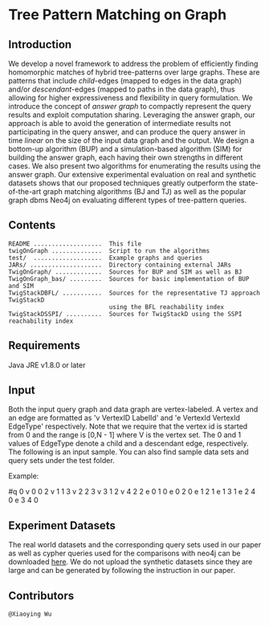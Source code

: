 # Tree Pattern Matching on Graph
## Introduction
We develop a novel framework to address the problem of efficiently finding homomorphic matches of hybrid tree-patterns over large graphs. These are patterns that include *child*-edges (mapped to edges in the data graph) and/or *descendant*-edges (mapped to paths in the data graph), thus allowing for higher expressiveness and flexibility in query formulation. We introduce the concept of *answer graph* to compactly represent the query results and exploit computation sharing. Leveraging the answer graph, our approach is able to avoid the generation of intermediate results not participating in the query answer, and can produce the query answer in time *linear* on the size of the input data graph and the output. We design a bottom-up algorithm (BUP) and a simulation-based algorithm (SIM) for building the answer graph, each having their own strengths in different cases. We also present two algorithms for enumerating the results using the answer graph. Our extensive experimental evaluation on real and synthetic datasets shows that our proposed techniques greatly outperform the state-of-the-art graph matching algorithms (BJ and TJ) as well as the popular graph dbms Neo4j on evaluating different types of tree-pattern queries.

## Contents

    README ...................  This file
    twigOnGraph ..............  Script to run the algorithms
    test/  ...................  Example graphs and queries
    JARs/ ....................  Directory containing external JARs
    TwigOnGraph/ .............  Sources for BUP and SIM as well as BJ
    TwigOnGraph_bas/ .........  Sources for basic implementation of BUP and SIM
    TwigStackDBFL/ ...........  Sources for the representative TJ approach TwigStackD 
                                using the BFL reachability index
    TwigStackDSSPI/ ..........  Sources for TwigStackD using the SSPI reachability index


## Requirements

Java JRE v1.8.0 or later

## Input
Both the input query graph and data graph are vertex-labeled. A vertex and an edge are formatted
as 'v VertexID LabelId' and 'e VertexId VertexId EdgeType' respectively. Note that we require that the vertex
id is started from 0 and the range is [0,N - 1] where V is the vertex set. The 0 and 1 values of EdgeType denote a child and a descendant edge, respectively. The following is an input sample. You can also find sample data sets and query sets under the test folder.

Example:

#q 0
v 0 0 2
v 1 1 3
v 2 2 3
v 3 1 2
v 4 2 2
e 0 1 0
e 0 2 0
e 1 2 1 
e 1 3 1
e 2 4 0
e 3 4 0


## Experiment Datasets

The real world datasets and the corresponding query sets used in our paper as well as cypher queries used for the comparisons with neo4j can be downloaded [here](https://drive.google.com/drive/folders/1JTpypF_-LEBOaeRvCEIuwXAE7bjSt6ST?usp=sharing). We do not upload the synthetic datasets since they are large and can be generated by following the instruction in our paper.

## Contributors

    @Xiaoying Wu
